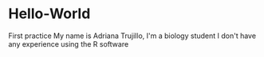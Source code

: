 # Hello-World
First practice
My name is Adriana Trujillo, I'm a biology student
I don't have any experience using the R software
